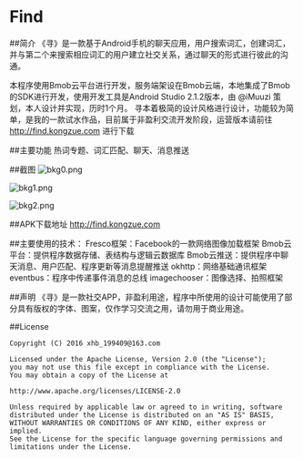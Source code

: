 # Find

##简介
《寻》是一款基于Android手机的聊天应用，用户搜索词汇，创建词汇，并与第二个来搜索相应词汇的用户建立社交关系，通过聊天的形式进行彼此的沟通。

本程序使用Bmob云平台进行开发，服务端架设在Bmob云端，本地集成了Bmob的SDK进行开发，使用开发工具是Android Studio 2.1.2版本，由 @iMuuzi 策划，本人设计并实现，历时1个月。
寻本着极简的设计风格进行设计，功能较为简单，是我的一款试水作品，目前属于非盈利交流开发阶段，运营版本请前往 http://find.kongzue.com 进行下载

##主要功能
热词专题、词汇匹配、聊天、消息推送

##截图
![bkg0.png](http://upload-images.jianshu.io/upload_images/1976622-cf49bc7c57928565.png?imageMogr2/auto-orient/strip%7CimageView2/2/w/1240)


![bkg1.png](http://upload-images.jianshu.io/upload_images/1976622-6a54bdfe15ec4d3b.png?imageMogr2/auto-orient/strip%7CimageView2/2/w/1240)


![bkg2.png](http://upload-images.jianshu.io/upload_images/1976622-eac8cca440b38091.png?imageMogr2/auto-orient/strip%7CimageView2/2/w/1240)



##APK下载地址
http://find.kongzue.com

##主要使用的技术：
Fresco框架：Facebook的一款网络图像加载框架
Bmob云平台：提供程序数据存储、表结构与逻辑云数据库
Bmob云推送：提供程序中聊天消息、用户匹配、程序更新等消息提醒推送
okhttp：网络基础通讯框架
eventbus：程序中传递事件消息的总线
imagechooser：图像选择、拍照框架

##声明
《寻》是一款社交APP，非盈利用途，程序中所使用的设计可能使用了部分具有版权的字体、图案，仅作学习交流之用，请勿用于商业用途。

##License
```
Copyright (C) 2016 xhb_199409@163.com

Licensed under the Apache License, Version 2.0 (the "License");
you may not use this file except in compliance with the License.
You may obtain a copy of the License at

http://www.apache.org/licenses/LICENSE-2.0

Unless required by applicable law or agreed to in writing, software
distributed under the License is distributed on an "AS IS" BASIS,
WITHOUT WARRANTIES OR CONDITIONS OF ANY KIND, either express or implied.
See the License for the specific language governing permissions and
limitations under the License.
```

